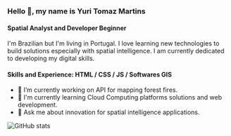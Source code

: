 ### Hello 👋, my name is Yuri Tomaz Martins
#### Spatial Analyst and Developer Beginner
I'm Brazilian but I'm living in Portugal. I love learning new technologies to build solutions especially with spatial intelligence. 
I am currently dedicated to developing my digital skills.


#### Skills and Experience: HTML / CSS / JS / Softwares GIS 

- 🔭 I’m currently working on API for mapping forest fires.
- 🌱 I'm currently learning Cloud Computing platforms solutions and web development.
- 💬 Ask me about innovation for spatial intelligence applications.

![GitHub stats](https://github-readme-stats.vercel.app/api?username=ytmartins&&show_icons=true&title_color=ffffff&icon_color=e74c3c&text_color=daf7dc&bg_color=151515)
